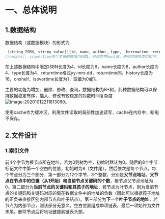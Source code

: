 # 一、总体说明

## 1.数据结构

数据结构（或数据模块）的形式为 

```c++
 (string ISBN, string value[]{id, name, author, type,  borrowtime, returntime, history, onshelf, isovertime})
//onshelf, isovertime两个变量的取值为0或1，对应类中bool值，使用时转换类型即可。
```



​	在上述数据结构中限定ISBN长度为4，id长度为6，name长度为8，author长度为4，type长度为4，returntime格式yy-mm-dd，returntime同。history长度为16，onshelf、isovertime长度为1，取值为0或1。

​	主要的功能为增加、删除、修改、查询，数据结构为B+树，此种数据结构可以保持数据稳定有序，插入、修改有较稳定的对数时间复杂度![image-20201012211813060](C:\Users\Lucius\AppData\Roaming\Typora\typora-user-images\image-20201012211813060.png)。

​	使用cache作为缓冲区，利用文件读取的局部性加速读写，cache在内存中，断电不保存。

## 2.文件设计

### 	1.索引文件

​	前4个字节为根节点所在地址，若为0则树为空，初始时默认为0。随后的8个字节标记文件中第一个空白的位置，初始时为8（文件尾）。然后依次是每个节点。每个节点分为三个部分，第一部分为12个字节，3个整数，分别是**父节点地址、父节点在节点中的位置（从1开始）和当前节点关键码的个数**，根节点父节点地址为0。第二部分为**当前节点的关键码和其孩子的地址**，若节点为叶节点，则为当前节点的关键码和关键码对应的值在数据文件中的地址的负数（因此可以根据孩子地址的正负来直接区别内部节点和叶子结点）。第三部分为**下一个叶子节点的地址**，若节点为内部节点，则该部分无意义。空白位置组成单项链表，最后一项始终为文件末尾。删除节点后将地址链接到链表头部。